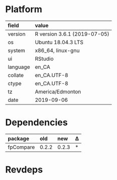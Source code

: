 # Platform

|field    |value                        |
|:--------|:----------------------------|
|version  |R version 3.6.1 (2019-07-05) |
|os       |Ubuntu 18.04.3 LTS           |
|system   |x86_64, linux-gnu            |
|ui       |RStudio                      |
|language |en_CA                        |
|collate  |en_CA.UTF-8                  |
|ctype    |en_CA.UTF-8                  |
|tz       |America/Edmonton             |
|date     |2019-09-06                   |

# Dependencies

|package   |old   |new   |Δ  |
|:---------|:-----|:-----|:--|
|fpCompare |0.2.2 |0.2.3 |*  |

# Revdeps

